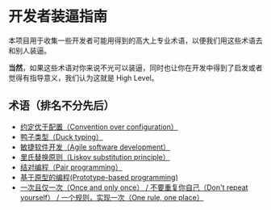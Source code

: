 开发者装逼指南
===============

本项目用于收集一些开发者可能用得到的高大上专业术语，以便我们用这些术语去和别人装逼。

**当然**，如果这些术语对你来说不光可以装逼，同时也让你在开发中得到了启发或者觉得有指导意义，我们认为这就是 High Level。

## 术语（排名不分先后）

- [约定优于配置（Convention over configuration）](https://zh.wikipedia.org/wiki/%E7%BA%A6%E5%AE%9A%E4%BC%98%E4%BA%8E%E9%85%8D%E7%BD%AE)
- [鸭子类型（Duck typing）](https://zh.wikipedia.org/wiki/%E9%B8%AD%E5%AD%90%E7%B1%BB%E5%9E%8B)
- [敏捷软件开发（Agile software development）](https://zh.wikipedia.org/wiki/%E6%95%8F%E6%8D%B7%E8%BD%AF%E4%BB%B6%E5%BC%80%E5%8F%91)
- [里氏替换原则（Liskov substitution principle）](https://zh.wikipedia.org/wiki/%E9%87%8C%E6%B0%8F%E6%9B%BF%E6%8D%A2%E5%8E%9F%E5%88%99)
- [结对编程（Pair programming）](https://zh.wikipedia.org/wiki/%E7%BB%93%E5%AF%B9%E7%BC%96%E7%A8%8B)
- [基于原型的编程(Prototype-based programming)](https://zh.wikipedia.org/wiki/%E5%8E%9F%E5%9E%8B%E7%A8%8B%E5%BC%8F%E8%A8%AD%E8%A8%88)
- [一次且仅一次（Once and only once） / 不要重复你自己（Don't repeat yourself） / 一个规则，实现一次（One rule, one place）](https://zh.wikipedia.org/wiki/%E4%B8%80%E6%AC%A1%E4%B8%94%E4%BB%85%E4%B8%80%E6%AC%A1)

